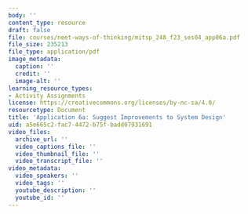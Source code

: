 ```yaml
---
body: ''
content_type: resource
draft: false
file: courses/neet-ways-of-thinking/mitsp_248_f23_ses04_app06a.pdf
file_size: 235213
file_type: application/pdf
image_metadata:
  caption: ''
  credit: ''
  image-alt: ''
learning_resource_types:
- Activity Assignments
license: https://creativecommons.org/licenses/by-nc-sa/4.0/
resourcetype: Document
title: 'Application 6a: Suggest Improvements to System Design'
uid: a5e665c2-fac7-4472-b75f-badd07931691
video_files:
  archive_url: ''
  video_captions_file: ''
  video_thumbnail_file: ''
  video_transcript_file: ''
video_metadata:
  video_speakers: ''
  video_tags: ''
  youtube_description: ''
  youtube_id: ''
---
```

